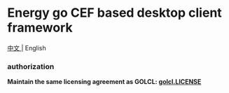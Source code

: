 # Energy go CEF based desktop client framework
[中文 ](https://github.com/energye/energy/blob/main/README.md) |
English

### authorization

**Maintain the same licensing agreement as GOLCL: [golcl.LICENSE](https://github.com/energye/golcl/blob/main/LICENSE)**